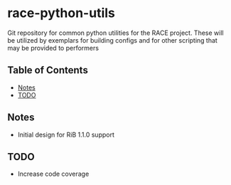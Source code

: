 # race-python-utils

Git repository for common python utilities for the RACE project. These will be utilized by exemplars for building configs and for other scripting that may be provided to performers

## Table of Contents

* [Notes](#notes)
* [TODO](#todo)

## Notes

* Initial design for RiB 1.1.0 support

## TODO

* Increase code coverage
